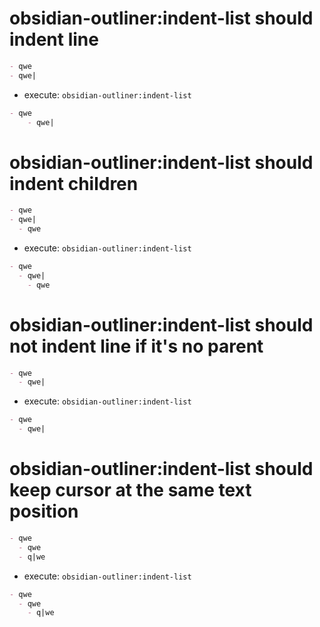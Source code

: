 # obsidian-outliner:indent-list should indent line

```md
- qwe
- qwe|
```

- execute: `obsidian-outliner:indent-list`

```md
- qwe
	- qwe|
```

# obsidian-outliner:indent-list should indent children

```md
- qwe
- qwe|
  - qwe
```

- execute: `obsidian-outliner:indent-list`

```md
- qwe
  - qwe|
    - qwe
```

# obsidian-outliner:indent-list should not indent line if it's no parent

```md
- qwe
  - qwe|
```

- execute: `obsidian-outliner:indent-list`

```md
- qwe
  - qwe|
```

# obsidian-outliner:indent-list should keep cursor at the same text position

```md
- qwe
  - qwe
  - q|we
```

- execute: `obsidian-outliner:indent-list`

```md
- qwe
  - qwe
    - q|we
```
